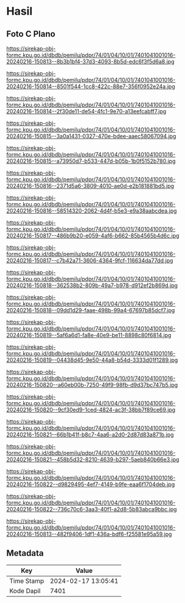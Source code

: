 # Hasil

## Foto C Plano

https://sirekap-obj-formc.kpu.go.id/dbdb/pemilu/pdpr/74/01/04/10/01/7401041001016-20240216-150813--8b3b1bf4-37d3-4093-8b5d-edc6f3f5d6a8.jpg

https://sirekap-obj-formc.kpu.go.id/dbdb/pemilu/pdpr/74/01/04/10/01/7401041001016-20240216-150814--8501f544-1cc8-422c-88e7-356f0952e24a.jpg

https://sirekap-obj-formc.kpu.go.id/dbdb/pemilu/pdpr/74/01/04/10/01/7401041001016-20240216-150814--2f30de11-de54-4fc1-9e70-a13eefcabff7.jpg

https://sirekap-obj-formc.kpu.go.id/dbdb/pemilu/pdpr/74/01/04/10/01/7401041001016-20240216-150815--3a0a1431-0327-470e-bdee-aaec58067094.jpg

https://sirekap-obj-formc.kpu.go.id/dbdb/pemilu/pdpr/74/01/04/10/01/7401041001016-20240216-150815--a73950d7-b533-447d-b05b-1b0f5152b780.jpg

https://sirekap-obj-formc.kpu.go.id/dbdb/pemilu/pdpr/74/01/04/10/01/7401041001016-20240216-150816--2371d5a6-3809-4010-ae0d-e2b181881bd5.jpg

https://sirekap-obj-formc.kpu.go.id/dbdb/pemilu/pdpr/74/01/04/10/01/7401041001016-20240216-150816--58514320-2062-4d4f-b5e3-e9a38aabcdea.jpg

https://sirekap-obj-formc.kpu.go.id/dbdb/pemilu/pdpr/74/01/04/10/01/7401041001016-20240216-150817--486b9b20-e059-4af6-b662-85b4565b4d6c.jpg

https://sirekap-obj-formc.kpu.go.id/dbdb/pemilu/pdpr/74/01/04/10/01/7401041001016-20240216-150817--c7b42a71-3606-4364-9fcf-116634da77dd.jpg

https://sirekap-obj-formc.kpu.go.id/dbdb/pemilu/pdpr/74/01/04/10/01/7401041001016-20240216-150818--362538b2-809b-49a7-b978-d912ef2b869d.jpg

https://sirekap-obj-formc.kpu.go.id/dbdb/pemilu/pdpr/74/01/04/10/01/7401041001016-20240216-150818--09dd1d29-faae-498b-99a4-67697b85dcf7.jpg

https://sirekap-obj-formc.kpu.go.id/dbdb/pemilu/pdpr/74/01/04/10/01/7401041001016-20240216-150819--5af6a6d1-fa8e-40e9-be11-8898c80f6814.jpg

https://sirekap-obj-formc.kpu.go.id/dbdb/pemilu/pdpr/74/01/04/10/01/7401041001016-20240216-150819--04438d45-9e50-44a8-b54d-3333d01f1289.jpg

https://sirekap-obj-formc.kpu.go.id/dbdb/pemilu/pdpr/74/01/04/10/01/7401041001016-20240216-150820--a60eb00b-7250-49f9-98fb-d9d37bc747b5.jpg

https://sirekap-obj-formc.kpu.go.id/dbdb/pemilu/pdpr/74/01/04/10/01/7401041001016-20240216-150820--9cf30ed9-1ced-4824-ac3f-38bb7f89ce69.jpg

https://sirekap-obj-formc.kpu.go.id/dbdb/pemilu/pdpr/74/01/04/10/01/7401041001016-20240216-150821--66b1b41f-b8c7-4aa6-a2d0-2d87d83a871b.jpg

https://sirekap-obj-formc.kpu.go.id/dbdb/pemilu/pdpr/74/01/04/10/01/7401041001016-20240216-150821--458b5d32-8210-4639-b297-5aeb840b66e3.jpg

https://sirekap-obj-formc.kpu.go.id/dbdb/pemilu/pdpr/74/01/04/10/01/7401041001016-20240216-150822--d9829495-4ef7-4149-b9fe-eaa6f1704deb.jpg

https://sirekap-obj-formc.kpu.go.id/dbdb/pemilu/pdpr/74/01/04/10/01/7401041001016-20240216-150822--736c70c6-3aa3-40f1-a2d8-5b83abca9bbc.jpg

https://sirekap-obj-formc.kpu.go.id/dbdb/pemilu/pdpr/74/01/04/10/01/7401041001016-20240216-150813--482f9406-1df1-436a-bdf6-f25581e95a59.jpg


## Metadata

| Key        | Value               |
| ---------- | ------------------- |
| Time Stamp | 2024-02-17 13:05:41 |
| Kode Dapil | 7401                |



